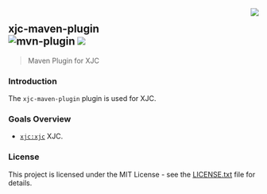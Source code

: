 <img src="https://www.cohesionfirst.org/logo.png" align="right">

## xjc-maven-plugin<br>![mvn-plugin][mvn-plugin] <a href="https://www.cohesionfirst.org/"><img src="https://img.shields.io/badge/CohesionFirst%E2%84%A2--blue.svg"></a>
> Maven Plugin for XJC

### Introduction

The `xjc-maven-plugin` plugin is used for XJC.

### Goals Overview

* [`xjc:xjc`](#xjcxjc) XJC.

### License

This project is licensed under the MIT License - see the [LICENSE.txt](LICENSE.txt) file for details.

[mvn-plugin]: https://img.shields.io/badge/mvn-plugin-lightgrey.svg